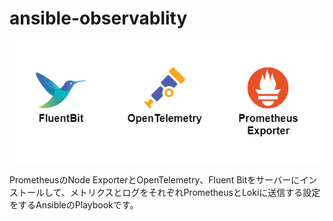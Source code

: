 # ansible-observablity
<img width="600" alt="ansible-observablity.drawio.png" src="ansible-observablity.drawio.png">

PrometheusのNode ExporterとOpenTelemetry、Fluent Bitをサーバーにインストールして、メトリクスとログをそれぞれPrometheusとLokiに送信する設定をするAnsibleのPlaybookです。
